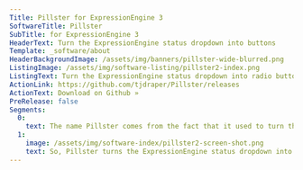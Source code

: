 ```yaml
---
Title: Pillster for ExpressionEngine 3
SoftwareTitle: Pillster
SubTitle: for ExpressionEngine 3
HeaderText: Turn the ExpressionEngine status dropdown into buttons
Template: _software/about
HeaderBackgroundImage: /assets/img/banners/pillster-wide-blurred.png
ListingImage: /assets/img/software-listing/pillster2-index.png
ListingText: Turn the ExpressionEngine status dropdown into radio buttons for a more friendly user experience.
ActionLink: https://github.com/tjdraper/Pillster/releases
ActionText: Download on Github »
PreRelease: false
Segments:
  0:
    text: The name Pillster comes from the fact that it used to turn the status dropdown into pill buttons. Now it uses ExpressionEngine 3’s native radio button styles, but they’re still kind of like pills and changing the name is too much trouble. And what would I change the name to anyway?
  1:
    image: /assets/img/software-index/pillster2-screen-shot.png
    text: So, Pillster turns the ExpressionEngine status dropdown into radio buttons which makes a little more sense to me. It allows visually scanning all available statuses at once, and simply clicking on the one you want.
---
```

